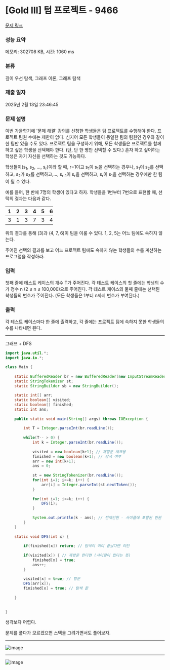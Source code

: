 # [Gold III] 텀 프로젝트 - 9466 

[문제 링크](https://www.acmicpc.net/problem/9466) 

### 성능 요약

메모리: 302708 KB, 시간: 1060 ms

### 분류

깊이 우선 탐색, 그래프 이론, 그래프 탐색

### 제출 일자

2025년 2월 13일 23:46:45

### 문제 설명

<p>이번 가을학기에 '문제 해결' 강의를 신청한 학생들은 텀 프로젝트를 수행해야 한다. 프로젝트 팀원 수에는 제한이 없다. 심지어 모든 학생들이 동일한 팀의 팀원인 경우와 같이 한 팀만 있을 수도 있다. 프로젝트 팀을 구성하기 위해, 모든 학생들은 프로젝트를 함께하고 싶은 학생을 선택해야 한다. (단, 단 한 명만 선택할 수 있다.) 혼자 하고 싶어하는 학생은 자기 자신을 선택하는 것도 가능하다.</p>

<p>학생들이(s<sub>1</sub>, s<sub>2</sub>, ..., s<sub>r</sub>)이라 할 때, r=1이고 s<sub>1</sub>이 s<sub>1</sub>을 선택하는 경우나, s<sub>1</sub>이 s<sub>2</sub>를 선택하고, s<sub>2</sub>가 s<sub>3</sub>를 선택하고,..., s<sub>r-1</sub>이 s<sub>r</sub>을 선택하고, s<sub>r</sub>이 s<sub>1</sub>을 선택하는 경우에만 한 팀이 될 수 있다.</p>

<p>예를 들어, 한 반에 7명의 학생이 있다고 하자. 학생들을 1번부터 7번으로 표현할 때, 선택의 결과는 다음과 같다.</p>

<table class="table table-bordered" style="width:30%">
	<thead>
		<tr>
			<th>1</th>
			<th>2</th>
			<th>3</th>
			<th>4</th>
			<th>5</th>
			<th>6</th>
			<th>7</th>
		</tr>
	</thead>
	<tbody>
		<tr>
			<td>3</td>
			<td>1</td>
			<td>3</td>
			<td>7</td>
			<td>3</td>
			<td>4</td>
			<td>6</td>
		</tr>
	</tbody>
</table>

<p>위의 결과를 통해 (3)과 (4, 7, 6)이 팀을 이룰 수 있다. 1, 2, 5는 어느 팀에도 속하지 않는다.</p>

<p>주어진 선택의 결과를 보고 어느 프로젝트 팀에도 속하지 않는 학생들의 수를 계산하는 프로그램을 작성하라.</p>

### 입력 

 <p>첫째 줄에 테스트 케이스의 개수 T가 주어진다. 각 테스트 케이스의 첫 줄에는 학생의 수가 정수 n (2 ≤ n ≤ 100,000)으로 주어진다. 각 테스트 케이스의 둘째 줄에는 선택된 학생들의 번호가 주어진다. (모든 학생들은 1부터 n까지 번호가 부여된다.)</p>

### 출력 

 <p>각 테스트 케이스마다 한 줄에 출력하고, 각 줄에는 프로젝트 팀에 속하지 못한 학생들의 수를 나타내면 된다.</p>

---

그래프 + DFS

```java
import java.util.*;
import java.io.*;

class Main {
    
    static BufferedReader br = new BufferedReader(new InputStreamReader(System.in));
    static StringTokenizer st;
    static StringBuilder sb = new StringBuilder();
    
    static int[] arr;
    static boolean[] visited;
    static boolean[] finished;
    static int ans;
    
    public static void main(String[] args) throws IOException {
        
        int T = Integer.parseInt(br.readLine());
        
        while(T-- > 0) {
            int k = Integer.parseInt(br.readLine());
            
            visited = new boolean[k+1]; // 재방문 체크용
            finished = new boolean[k+1]; // 탐색 여부
            arr = new int[k+1];
            ans = 0;
            
            st = new StringTokenizer(br.readLine());
            for(int i=1; i<=k; i++) {
                arr[i] = Integer.parseInt(st.nextToken());
            }
            
            for(int i=1; i<=k; i++) {
                DFS(i);
            }
            
            System.out.println(k - ans); // 전체인원 - 사이클에 포함된 인원
        }
    }
    
    static void DFS(int x) {
        
        if(finished[x]) return; // 탐색이 이미 끝났다면 리턴
        
        if(visited[x]) { // 재방문 한다면 (사이클이 있다는 뜻) 
            finished[x] = true;
            ans++;
        }    
        
        visited[x] = true; // 방문
        DFS(arr[x]);
        finished[x] = true; // 탐색 끝
        
    }
    
    
}


```
생각보다 어렵다.

문제를 풀다가 모르겠으면 스택을 그려가면서도 풀어보자.



---

![image](https://github.com/user-attachments/assets/73b68513-a0f3-434f-99c0-201b44aa3d34)

---

![image](https://github.com/user-attachments/assets/80116a0e-d973-4d75-bcbf-3baf1db79238)

